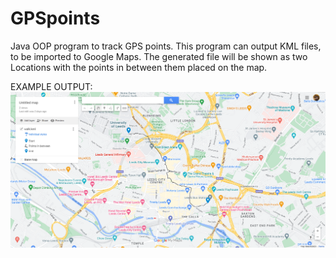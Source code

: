 # GPSpoints
Java OOP program to track GPS points.
This program can output KML files, to be imported to Google Maps.
The generated file will be shown as two Locations with the points in between them placed on the map.

EXAMPLE OUTPUT:
![Google Maps image](https://github.com/rigbytrash/GPSpoints/blob/main/example_output.png?raw=true)

